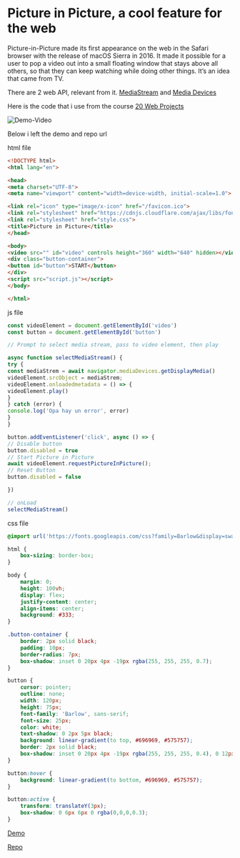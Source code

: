 # Picture in Picture, a cool feature for the web

Picture-in-Picture made its first appearance on the web in the Safari browser with the release of macOS Sierra in 2016. It made it possible for a user to pop a video out into a small floating window that stays above all others, so that they can keep watching while doing other things. It’s an idea that came from TV.

There are 2 web API, relevant from it.
[MediaStream](https://developer.mozilla.org/en-US/docs/Web/API/MediaStream)
 and [Media Devices](https://developer.mozilla.org/en-US/docs/Web/API/MediaDevices/getDisplayMedia)

 Here is the code that i use from the course [20 Web Projects](https://academy.zerotomastery.io/p/javascript-projects)

![Demo-Video](http://i.imgflip.com/48c8pj.gif)

Below i left the demo and repo url

html file
```html
<!DOCTYPE html>
<html lang="en">

<head>
<meta charset="UTF-8">
<meta name="viewport" content="width=device-width, initial-scale=1.0">

<link rel="icon" type="image/x-icon" href="/favicon.ico">
<link rel="stylesheet" href="https://cdnjs.cloudflare.com/ajax/libs/font-awesome/5.13.1/css/all.min.css">
<link rel="stylesheet" href="style.css">
<title>Picture in Picture</title>
</head>

<body>
<video src="" id="video" controls height="360" width="640" hidden></video>
<div class="button-container">
<button id="button">START</button>
</div>
<script src="script.js"></script>
</body>

</html>

```

js file

```js
const videoElement = document.getElementById('video')
const button = document.getElementById('button')

// Prompt to select media stream, pass to video element, then play

async function selectMediaStream() {
try {
const mediaStrem = await navigator.mediaDevices.getDisplayMedia()
videoElement.srcObject = mediaStrem;
videoElement.onloadedmetadata = () => {
videoElement.play()
}
} catch (error) {
console.log('Opa hay un error', error)
}
}

button.addEventListener('click', async () => {
// Disable button
button.disabled = true
// Start Picture in Picture 
await videoElement.requestPictureInPicture();
// Reset Button
button.disabled = false

})

// onLoad
selectMediaStream()
```

css file

```css
@import url('https://fonts.googleapis.com/css?family=Barlow&display=swap');

html {
    box-sizing: border-box;
}

body {
    margin: 0;
    height: 100vh;
    display: flex;
    justify-content: center;
    align-items: center;
    background: #333;
}

.button-container {
    border: 2px solid black;
    padding: 10px;
    border-radius: 7px;
    box-shadow: inset 0 20px 4px -19px rgba(255, 255, 255, 0.7);
}

button {
    cursor: pointer;
    outline: none;
    width: 120px;
    height: 75px;
    font-family: 'Barlow', sans-serif;
    font-size: 25px;
    color: white;
    text-shadow: 0 2px 5px black;
    background: linear-gradient(to top, #696969, #575757);
    border: 2px solid black;
    box-shadow: inset 0 20px 4px -19px rgba(255, 255, 255, 0.4), 0 12px 12px 0 rgba(0,0,0,0.3);
}

button:hover {
    background: linear-gradient(to bottom, #696969, #575757);
}

button:active {
    transform: translateY(3px);
    box-shadow: 0 6px 6px 0 rgba(0,0,0,0.3);
}
```

[Demo](https://reilue.github.io/pictureinpicture)

[Repo](https://github.com/reilue/pictureinpicture)
